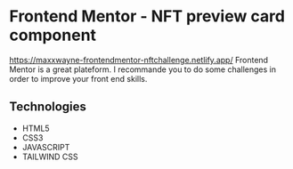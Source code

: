 # Frontend Mentor - NFT preview card component

https://maxxwayne-frontendmentor-nftchallenge.netlify.app/
Frontend Mentor is a great plateform. I recommande you to do some challenges in order to improve your front end skills. 

## Technologies 
<ul>
  <li>HTML5</li>
  <li>CSS3</li>
  <li>JAVASCRIPT</li>
  <li>TAILWIND CSS</li>
</ul>
